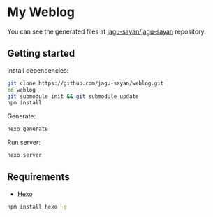 # My Weblog

You can see the generated files at [jagu-sayan/jagu-sayan](https://github.com/jagu-sayan/jagu-sayan.git) repository.

## Getting started

Install dependencies:

``` bash
git clone https://github.com/jagu-sayan/weblog.git
cd weblog
git submodule init && git submodule update
npm install
```

Generate:

``` bash
hexo generate
```

Run server:

``` bash
hexo server
```

## Requirements

- [Hexo](http://hexo.io/)

``` bash
npm install hexo -g
```
